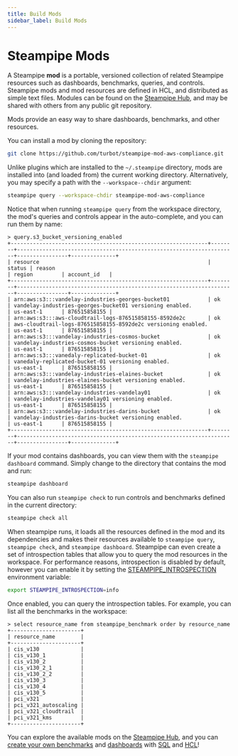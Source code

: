 ```yaml
---
title: Build Mods
sidebar_label: Build Mods
---
```

# Steampipe Mods


A Steampipe **mod** is a portable, versioned collection of related Steampipe resources such as dashboards, benchmarks, queries, and controls. Steampipe mods and mod resources are defined in HCL, and distributed as simple text files.  Modules can be found on the [Steampipe Hub](https://hub.steampipe.io), and may be shared with others from any public git repository. 

Mods provide an easy way to share dashboards, benchmarks, and other resources.

You can install a mod by cloning the repository:
```bash
git clone https://github.com/turbot/steampipe-mod-aws-compliance.git
```

Unlike plugins which are installed to the `~/.steampipe` directory, mods are installed into (and loaded from) the current working directory.  Alternatively, you may specify a path with the `--workspace--chdir` argument:

```bash
steampipe query --workspace-chdir steampipe-mod-aws-compliance
```

Notice that when running `steampipe query` from the workspace directory, the mod's queries and controls appear in the auto-complete, and you can run them by name:

```
> query.s3_bucket_versioning_enabled
+--------------------------------------------------------------+--------+---------------------------------------------------------------------+----------------+--------------+
| resource                                                     | status | reason                                                              | region         | account_id   |
+--------------------------------------------------------------+--------+---------------------------------------------------------------------+----------------+--------------+
| arn:aws:s3:::vandelay-industries-georges-bucket01            | ok     | vandelay-industries-georges-bucket01 versioning enabled.            | us-east-1      | 876515858155 |
| arn:aws:s3:::aws-cloudtrail-logs-876515858155-8592de2c       | ok     | aws-cloudtrail-logs-876515858155-8592de2c versioning enabled.       | us-east-1      | 876515858155 |
| arn:aws:s3:::vandelay-industries-cosmos-bucket               | ok     | vandelay-industries-cosmos-bucket versioning enabled.               | us-east-1      | 876515858155 |
| arn:aws:s3:::vanedaly-replicated-bucket-01                   | ok     | vanedaly-replicated-bucket-01 versioning enabled.                   | us-east-1      | 876515858155 |
| arn:aws:s3:::vandelay-industries-elaines-bucket              | ok     | vandelay-industries-elaines-bucket versioning enabled.              | us-east-1      | 876515858155 |
| arn:aws:s3:::vandelay-industries-vandelay01                  | ok     | vandelay-industries-vandelay01 versioning enabled.                  | us-east-1      | 876515858155 |
| arn:aws:s3:::vandelay-industries-darins-bucket               | ok     | vandelay-industries-darins-bucket versioning enabled.               | us-east-1      | 876515858155 |
+--------------------------------------------------------------+--------+---------------------------------------------------------------------+----------------+--------------+
```


If your mod contains dashboards, you can view them with the `steampipe dashboard` command. Simply change to the directory that contains the mod and run:
```bash
steampipe dashboard
```

You can also run `steampipe check` to run controls and benchmarks defined in the current directory:

```bash
steampipe check all 
```

When steampipe runs, it loads all the resources defined in the mod and its dependencies and makes their resources available to `steampipe query`, `steampipe check`, and `steampipe dashboard`.  Steampipe can even create a set of introspection tables that allow you to query the mod resources in the workspace.  For performance reasons, introspection is disabled by default, however you can enable it by setting the [STEAMPIPE_INTROSPECTION](reference/env-vars/steampipe_introspection) environment variable:

```bash
export STEAMPIPE_INTROSPECTION=info
```

Once enabled, you can query the introspection tables.  For example, you can list all the benchmarks in the workspace:

```
> select resource_name from steampipe_benchmark order by resource_name
+----------------------+
| resource_name        |
+----------------------+
| cis_v130             |
| cis_v130_1           |
| cis_v130_2           |
| cis_v130_2_1         |
| cis_v130_2_2         |
| cis_v130_3           |
| cis_v130_4           |
| cis_v130_5           |
| pci_v321             |
| pci_v321_autoscaling |
| pci_v321_cloudtrail  |
| pci_v321_kms         |
+----------------------+
```


You can explore the available mods on the [Steampipe Hub](https://hub.steampipe.io/mods), and you can [create your own benchmarks](mods/writing-controls) and [dashboards](mods/writing-dashboards) with [SQL](sql/steampipe-sql) and [HCL](reference/mod-resources/overview)! 
